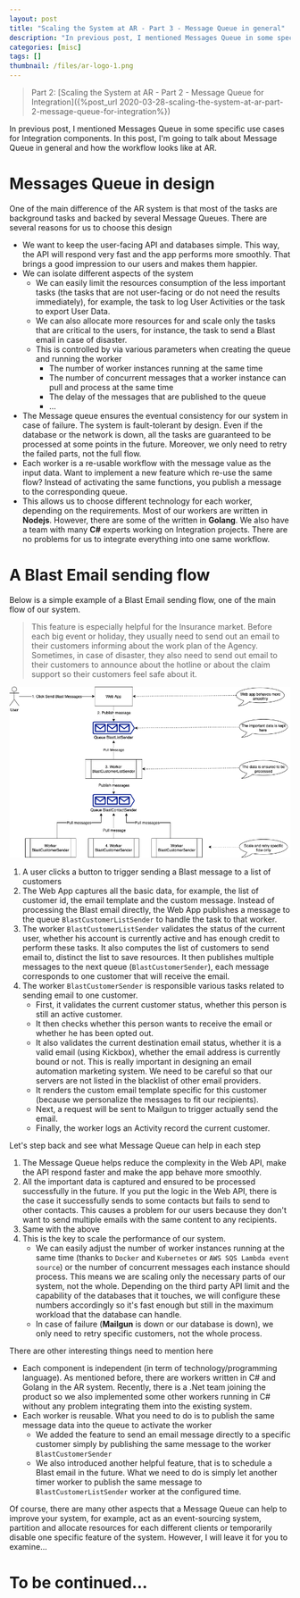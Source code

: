 ```yaml
---
layout: post
title: "Scaling the System at AR - Part 3 - Message Queue in general"
description: "In previous post, I mentioned Messages Queue in some specific use cases for Integration components. In this post, I'm going to talk about Message Queue in general and how the workflow looks like at AR."
categories: [misc]
tags: []
thumbnail: /files/ar-logo-1.png
---
```


> Part 2:
> [Scaling the System at AR - Part 2 - Message Queue for Integration]({%post_url 2020-03-28-scaling-the-system-at-ar-part-2-message-queue-for-integration%})

In previous post, I mentioned Messages Queue in some specific use cases for Integration
components. In this post, I'm going to talk about Message Queue in general and how the workflow
looks like at AR.

# Messages Queue in design

One of the main difference of the AR system is that most of the tasks are background tasks and
backed by several Message Queues. There are several reasons for us to choose this design

- We want to keep the user-facing API and databases simple. This way, the API will respond
  very fast and the app performs more smoothly. That brings a good impression to our users and makes
  them happier.
- We can isolate different aspects of the system
  - We can easily limit the resources consumption of the less important tasks (the tasks that are
    not user-facing or do not need the results immediately), for example, the task to log User
    Activities or the task to export User Data.
  - We can also allocate more resources for and scale only the tasks that are critical to the users,
    for instance, the task to send a Blast email in case of disaster.
  - This is controlled by via various parameters when creating the queue and running the worker
    - The number of worker instances running at the same time
    - The number of concurrent messages that a worker instance can pull and process at the same time
    - The delay of the messages that are published to the queue
    - ...
- The Message queue ensures the eventual consistency for our system in case of failure. The system
  is fault-tolerant by design. Even if the database or the network is down, all the tasks are
  guaranteed to be processed at some points in the future. Moreover, we only need to retry the
  failed parts, not the full flow.
- Each worker is a re-usable workflow with the message value as the input data. Want to implement a
  new feature which re-use the same flow? Instead of activating the same functions, you publish a
  message to the corresponding queue.
- This allows us to choose different technology for each worker, depending on the requirements. Most
  of our workers are written in **Nodejs**. However, there are some of the written in **Golang**. We
  also have a team with many **C#** experts working on Integration projects. There are no problems
  for us to integrate everything into one same workflow.

<!-- more -->

# A Blast Email sending flow

Below is a simple example of a Blast Email sending flow, one of the main flow of our system.

> This feature is especially helpful for the Insurance market. Before each big event or holiday,
> they usually need to send out an email to their customers informing about the work plan of the
> Agency. Sometimes, in case of disaster, they also need to send out email to their customers
> to announce about the hotline or about the claim support so their customers feel safe about it.

![Blast](/files/2020-03-15-message-queue/blast.png)

1. A user clicks a button to trigger sending a Blast message to a list of customers
2. The Web App captures all the basic data, for example, the list of customer id, the email
   template and the custom message. Instead of processing the Blast email directly, the Web App
   publishes a message to the queue `BlastCustomerListSender` to handle the task to that worker.
3. The worker `BlastCustomerListSender` validates the status of the current user, whether his account is
   currently active and has enough credit to perform these tasks. It also computes the list of
   customers to send email to, distinct the list to save resources. It then publishes multiple
   messages to the next queue (`BlastCustomerSender`), each message corresponds to one customer that
   will receive the email.
4. The worker `BlastCustomerSender` is responsible various tasks related to sending email to one
   customer.
   - First, it validates the current customer status, whether this person is still an active customer.
   - It then checks whether this person wants to receive the email or whether he has been opted out.
   - It also validates the current destination email status, whether it is a valid email (using
     Kickbox), whether the email address is currently bound or not. This is really
     important in designing an email automation marketing system. We need to be careful so that our
     servers are not listed in the blacklist of other email providers.
   - It renders the custom email template specific for this customer (because we personalize the
     messages to fit our recipients).
   - Next, a request will be sent to Mailgun to trigger actually send the email.
   - Finally, the worker logs an Activity record the current customer.

Let's step back and see what Message Queue can help in each step

1. The Message Queue helps reduce the complexity in the Web API, make the API respond faster and
   make the app behave more smoothly.
2. All the important data is captured and ensured to be processed successfully in the future. If you
   put the logic in the Web API, there is the case it successfully sends to some contacts but fails
   to send to other contacts. This causes a problem for our users because they don't want to send
   multiple emails with the same content to any recipients.
3. Same with the above
4. This is the key to scale the performance of our system.
   - We can easily adjust the number of worker instances running at the same time (thanks to
     `Docker` and `Kubernetes` or `AWS SQS Lambda event source`) or the number of concurrent
     messages each instance should process.
     This means we are scaling only the necessary parts of our system, not the whole. Depending on
     the third party API limit and the capability of the databases that it touches, we will
     configure these numbers accordingly so it's fast enough but still in the maximum workload that
     the database can handle.
   - In case of failure (**Mailgun** is down or our database is down), we only need to retry
     specific customers, not the whole process.

There are other interesting things need to mention here
- Each component is independent (in term of technology/programming language). As mentioned before,
  there are workers written in C# and Golang in the AR system. Recently, there is a .Net team
  joining the product so we also implemented some other workers running in C# without any problem
  integrating them into the existing system.
- Each worker is reusable. What you need to do is to publish the same message data into the queue to
  activate the worker
  - We added the feature to send an email message directly to a specific customer simply by
    publishing the same message to the worker `BlastCustomerSender`
  - We also introduced another helpful feature, that is to schedule a Blast email in the future.
    What we need to do is simply let another timer worker to publish the same message to
    `BlastCustomerListSender` worker at the configured time.

Of course, there are many other aspects that a Message Queue can help to improve your system, for
example, act as an event-sourcing system, partition and allocate resources
for each different clients or temporarily disable one specific feature of the system. However, I
will leave it for you to examine...

# To be continued...
